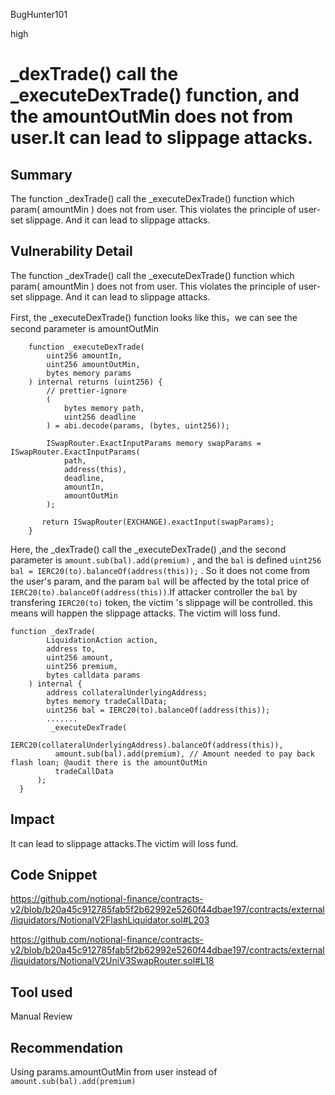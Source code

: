 BugHunter101

high

# _dexTrade() call the _executeDexTrade() function, and the amountOutMin does not from user.It can lead to slippage attacks.

## Summary

The function _dexTrade() call the _executeDexTrade() function which param( amountMin ) does not from user. This violates the principle of user-set slippage. And it can lead to slippage attacks.

## Vulnerability Detail

The function _dexTrade() call the _executeDexTrade() function which param( amountMin ) does not from user. This violates the principle of user-set slippage. And it can lead to slippage attacks.

First, the _executeDexTrade() function looks like this，we can see the second parameter is amountOutMin
```solidity
    function _executeDexTrade(
        uint256 amountIn,
        uint256 amountOutMin,
        bytes memory params
    ) internal returns (uint256) {
        // prettier-ignore
        (
            bytes memory path,
            uint256 deadline
        ) = abi.decode(params, (bytes, uint256));

        ISwapRouter.ExactInputParams memory swapParams = ISwapRouter.ExactInputParams(
            path,
            address(this),
            deadline,
            amountIn,
            amountOutMin
        );

       return ISwapRouter(EXCHANGE).exactInput(swapParams);
    }
```

Here, the _dexTrade() call the _executeDexTrade() ,and the second parameter is `amount.sub(bal).add(premium)` , and the `bal` is defined `uint256 bal = IERC20(to).balanceOf(address(this));` . So it does not come from the user's param, and the param `bal` will be affected by the total price of `IERC20(to).balanceOf(address(this))`.If attacker controller the `bal` by transfering `IERC20(to)` token, the victim 's slippage will be controlled. this means will happen the slippage attacks. The victim will loss fund.
```solidity
function _dexTrade(
        LiquidationAction action,
        address to,
        uint256 amount,
        uint256 premium,
        bytes calldata params
    ) internal {
        address collateralUnderlyingAddress;
        bytes memory tradeCallData;
        uint256 bal = IERC20(to).balanceOf(address(this));
        .......
         _executeDexTrade(
          IERC20(collateralUnderlyingAddress).balanceOf(address(this)),
          amount.sub(bal).add(premium), // Amount needed to pay back flash loan; @audit there is the amountOutMin
          tradeCallData
      );
  }
```

## Impact

It can lead to slippage attacks.The victim will loss fund.

## Code Snippet

https://github.com/notional-finance/contracts-v2/blob/b20a45c912785fab5f2b62992e5260f44dbae197/contracts/external/liquidators/NotionalV2FlashLiquidator.sol#L203

https://github.com/notional-finance/contracts-v2/blob/b20a45c912785fab5f2b62992e5260f44dbae197/contracts/external/liquidators/NotionalV2UniV3SwapRouter.sol#L18

## Tool used

Manual Review

## Recommendation

Using params.amountOutMin from user instead of `amount.sub(bal).add(premium)`
